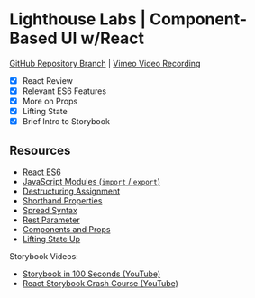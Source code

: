 # Lighthouse Labs | Component-Based UI w/React

[GitHub Repository Branch](https://github.com/WarrenUhrich/lighthouse-labs-component-based-ui-with-react/tree/2022.09.06-web-flex-day-16may2022) | [Vimeo Video Recording](https://vimeo.com/747042913/f95067ce6b)

* [X] React Review
* [X] Relevant ES6 Features
* [X] More on Props
* [X] Lifting State
* [X] Brief Intro to Storybook

## Resources

* [React ES6](https://www.w3schools.com/react/react_es6.asp)
* [JavaScript Modules (`import` / `export`)](https://developer.mozilla.org/en-US/docs/Web/JavaScript/Guide/Modules)
* [Destructuring Assignment](https://developer.mozilla.org/en-US/docs/Web/JavaScript/Reference/Operators/Destructuring_assignment)
* [Shorthand Properties](https://developer.mozilla.org/en-US/docs/Web/CSS/Shorthand_properties)
* [Spread Syntax](https://developer.mozilla.org/en-US/docs/Web/JavaScript/Reference/Operators/Spread_syntax)
* [Rest Parameter](https://developer.mozilla.org/en-US/docs/Web/JavaScript/Reference/Functions/rest_parameters)
* [Components and Props](https://reactjs.org/docs/components-and-props.html)
* [Lifting State Up](https://reactjs.org/docs/lifting-state-up.html)

Storybook Videos:

* [Storybook in 100 Seconds (YouTube)](https://www.youtube.com/watch?v=gdlTFPebzAU&t=66s)
* [React Storybook Crash Course (YouTube)](https://www.youtube.com/watch?v=FUKpWgRyPlU)
